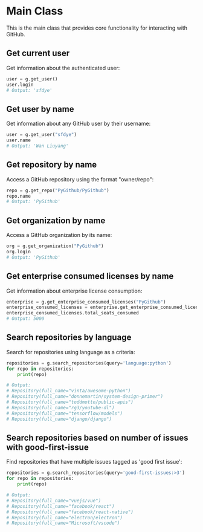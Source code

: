 # Main Class

This is the main class that provides core functionality for interacting with GitHub.

## Get current user

Get information about the authenticated user:

```python
user = g.get_user()
user.login
# Output: 'sfdye'
```

## Get user by name

Get information about any GitHub user by their username:

```python
user = g.get_user("sfdye")
user.name
# Output: 'Wan Liuyang'
```

## Get repository by name

Access a GitHub repository using the format "owner/repo":

```python
repo = g.get_repo("PyGithub/PyGithub")
repo.name
# Output: 'PyGithub'
```

## Get organization by name

Access a GitHub organization by its name:

```python
org = g.get_organization("PyGithub")
org.login
# Output: 'PyGithub'
```

## Get enterprise consumed licenses by name

Get information about enterprise license consumption:

```python
enterprise = g.get_enterprise_consumed_licenses("PyGithub")
enterprise_consumed_licenses = enterprise.get_enterprise_consumed_licenses()
enterprise_consumed_licenses.total_seats_consumed
# Output: 5000
```

## Search repositories by language

Search for repositories using language as a criteria:

```python
repositories = g.search_repositories(query='language:python')
for repo in repositories:
    print(repo)

# Output:
# Repository(full_name="vinta/awesome-python")
# Repository(full_name="donnemartin/system-design-primer")
# Repository(full_name="toddmotto/public-apis")
# Repository(full_name="rg3/youtube-dl")
# Repository(full_name="tensorflow/models")
# Repository(full_name="django/django")
```

## Search repositories based on number of issues with good-first-issue

Find repositories that have multiple issues tagged as 'good first issue':

```python
repositories = g.search_repositories(query='good-first-issues:>3')
for repo in repositories:
    print(repo)

# Output:
# Repository(full_name="vuejs/vue")
# Repository(full_name="facebook/react")
# Repository(full_name="facebook/react-native")
# Repository(full_name="electron/electron")
# Repository(full_name="Microsoft/vscode")
